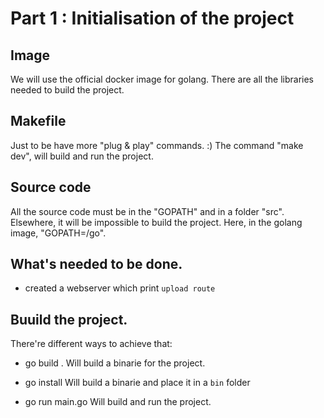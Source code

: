 # Part 1 : Initialisation of the project

## Image

We will use the official docker image for golang.
There are all the libraries needed to build the project.

## Makefile

Just to be have more "plug & play" commands. :)
The command "make dev", will build and run the project.

## Source code

All the source code must be in the "GOPATH" and in a folder "src".
Elsewhere, it will be impossible to build the project.
Here, in the golang image, "GOPATH=/go".

## What's needed to be done.

 - created a webserver which print `upload route`

 ## Buuild the project.

There're different ways to achieve that:

 - go build .
 Will build a binarie for the project.

 - go install
 Will build a binarie and place it in a `bin` folder

 - go run main.go
 Will build and run the project.